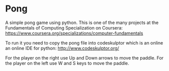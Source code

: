 # Pong
A simple pong game using python. This is one of the many projects at the Fundamentals of Computing Specialization on Coursera:
https://www.coursera.org/specializations/computer-fundamentals

To run it you need to copy the pong file into codeskulptor which is an online an online IDE for python:
http://www.codeskulptor.org/

For the player on the right use Up and Down arrows to move the paddle.
For the player on the left use W and S keys to move the paddle.
